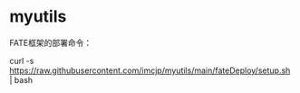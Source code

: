 # myutils
FATE框架的部署命令：

curl -s https://raw.githubusercontent.com/imcjp/myutils/main/fateDeploy/setup.sh | bash
